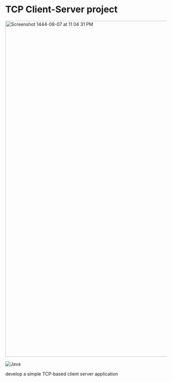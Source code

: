 # TCP Client-Server project <a name="TOP"></a>

<img width="1051" alt="Screenshot 1444-08-07 at 11 04 31 PM" src="https://user-images.githubusercontent.com/116809090/221671221-3f44555e-eb9c-4e29-9c2f-2d3d9e2a826a.png">


![Java](https://img.shields.io/badge/java-%23ED8B00.svg?style=for-the-badge&logo=java&logoColor=white)

develop a simple TCP-based client server application
